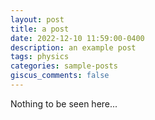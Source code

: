 ```yaml
---
layout: post
title: a post
date: 2022-12-10 11:59:00-0400
description: an example post
tags: physics
categories: sample-posts
giscus_comments: false
---
```

Nothing to be seen here...

